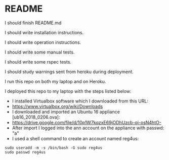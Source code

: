 # README

I should finish README.md

I should write installation instructions.

I should write operation instructions.

I should write some manual tests.

I should write some rspec tests.

I should study warnings sent from heroku during deployment.

I run this repo on both my laptop and on Heroku.

I deployed this repo to my laptop with the steps listed below:

* I installed Virtualbox software which I downloaded from this URL:
* https://www.virtualbox.org/wiki/Downloads
* I downloaded and imported an Ubuntu 16 appliance [ub16_2018_0206.ova]: 
* https://drive.google.com/file/d/10p1W7kqzxE69jODhUzcb-qi-osN4htO-
* After import I logged into the ann account on the appliance with passwd: "a"
* I used a shell command to create an account named reg4us:
```
sudo useradd -m -s /bin/bash -G sudo reg4us
sudo passwd reg4us
```
